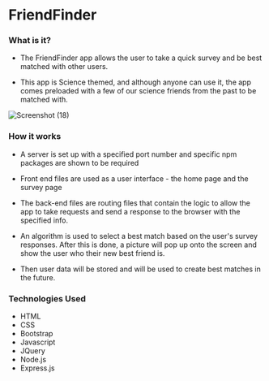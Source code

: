 # FriendFinder 

 

 

### What is it? 

* The FriendFinder app allows the user to take a quick survey and be best matched with other users. 

* This app is Science themed, and although anyone can use it, the app comes preloaded with a few of our science friends from the past to be matched with. 

![Screenshot (18)](https://user-images.githubusercontent.com/53095806/68163028-7bf56d00-ff27-11e9-87fb-fe275a463cbf.png)
   

### How it works 

  * A server is set up with a specified port number and specific npm packages are shown to be required 

  * Front end files are used as a user interface - the home page and the survey page 

  * The back-end files are routing files that contain the logic to allow the app to take requests and send a response to the browser with the specified info. 

  * An algorithm is used to select a best match based on the user's survey responses. After this is done, a picture will pop up onto the screen and show the user who their new best friend is. 
  
  * Then user data will be stored and will be used to create best matches in the future.
  
  
  ### Technologies Used
  
  * HTML
  * CSS
  * Bootstrap
  * Javascript
  * JQuery
  * Node.js
  * Express.js
  
